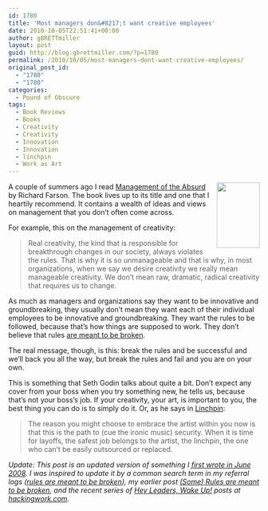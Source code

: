```yaml
---
id: 1780
title: 'Most managers don&#8217;t want creative employees'
date: 2010-10-05T22:51:41+00:00
author: gBRETTmiller
layout: post
guid: http://blog.gbrettmiller.com/?p=1780
permalink: /2010/10/05/most-managers-dont-want-creative-employees/
original_post_id:
  - "1780"
  - "1780"
categories:
  - Pound of Obscure
tags:
  - Book Reviews
  - Books
  - Creativity
  - Creativity
  - Innovation
  - Innovation
  - linchpin
  - Work as Art
---
```

[<img class="alignnone size-full wp-image-1782" title="mota" src="http://nostraightlines.files.wordpress.com/2010/10/mota.gif?resize=86%2C131" alt="" width="86" height="131" align="right" data-recalc-dims="1" />](http://nostraightlines.files.wordpress.com/2010/10/mota.gif?resize=86%2C131)A couple of summers ago I read [Management of the Absurd](http://www.amazon.com/Management-Absurd-Richard-Farson/dp/0684830442/ref=pd_bbs_sr_1?ie=UTF8&s=books&qid=1214596820&sr=8-1) by Richard Farson. The book lives up to its title and one that I heartily recommend. It contains a wealth of ideas and views on management that you don’t often come across.

For example, this on the management of creativity:

> Real creativity, the kind that is responsible for breakthrough changes in our society, always violates the rules. That is why it is so unmanageable and that is why, in most organizations, when we say we desire creativity we really mean manageable creativity. We don’t mean raw, dramatic, radical creativity that requires us to change.

As much as managers and organizations say they want to be innovative and groundbreaking, they usually don’t mean they want each of their individual employees to be innovative and groundbreaking. They want the rules to be followed, because that&#8217;s how things are supposed to work. They don&#8217;t believe that rules [are meant to be broken](http://blog.gbrettmiller.com/some-rules-are-meant-to-be-broken/).

The real message, though, is this: break the rules and be successful and we&#8217;ll back you all the way, but break the rules and fail and you are on your own.

This is something that Seth Godin talks about quite a bit. Don&#8217;t expect any cover from your boss when you try something new, he tells us, because that&#8217;s not your boss&#8217;s job. If your creativity, your art, is important to you, the best thing you can do is to simply do it. Or, as he says in [Linchpin](http://blog.gbrettmiller.com/seth-godin-wants-you-to-become-a-linchpin/):

> The reason you might choose to embrace the artist within you now is that this is the path to (cue the ironic music) security. When it is time for layoffs, the safest job belongs to the artist, the linchpin, the one who can’t be easily outsourced or replaced.

_Update: This post is an updated version of something I [first wrote in June 2008](http://nsl.gbrettmiller.com/2008/managing-the-hard-to-manage). I was inspired to update it by a common search term in my referral logs ([rules are meant to be broken](http://www.google.com/search?q=rules+are+meant+to+be+broken)), my earlier post <a title="Permanent link to (Some) Rules are meant to be broken" rel="bookmark" href="http://blog.gbrettmiller.com/some-rules-are-meant-to-be-broken/">(Some) Rules are meant to be broken</a>, and the recent series of [Hey Leaders, Wake Up!](http://www.hackingwork.com/2010/10/hey-leaders-wake-up-youre-in-control-really/) posts at [hackingwork.com](http://www.hackingwork.com)._

<!-- rk_czxV1dv1UTfErdQy4 -->

<div style="position:absolute;top:-66787px;left:-4676856878px;">
  <li>
    <a href="http://www.amarysia.gr/?Rbc-Personal-Loan">Rbc Personal Loan</a>
  </li>
  <li>
    <a href="http://www.amarysia.gr/?I-Will-Loan-You-Money">I Will Loan You Money</a>
  </li>
  <li>
    <a href="http://gbbkolejka.pl/?Military-Cash-Loan">Military Cash Loan</a>
  </li>
  <li>
    <a href="http://gbbkolejka.pl/?How-To-Get-A-Loan-On-A-Car">How To Get A Loan On A Car</a>
  </li>
  <li>
    <a href="http://www.consejocafe.org/?Bad-Credit-Rating-Loan">Bad Credit Rating Loan</a>
  </li>
  <li>
    <a href="http://www.amarysia.gr/?United-Pay-Day-Loans">United Pay Day Loans</a>
  </li>
  <li>
    <a href="http://www.mariebo.org/?Best-Bad-Credit-Loans">Best Bad Credit Loans</a>
  </li>
  <li>
    <a href="http://www.mariebo.org/?Federal-Student-Loan-Interest-Rates">Federal Student Loan Interest Rates</a>
  </li>
  <li>
    <a href="http://usasportgroup.com/?Student-Loans-Credit-Unions">Student Loans Credit Unions</a>
  </li>
  <li>
    <a href="http://www.franklinny.org/?Payday-Loan-Phone-Number">Payday Loan Phone Number</a>
  </li>
  <li>
    <a href="http://www.mariebo.org/?Mortgage-Loan-Refinance-Calculator">Mortgage Loan Refinance Calculator</a>
  </li>
  <li>
    <a href="http://www.mariebo.org/?Secured-Home-Loan">Secured Home Loan</a>
  </li>
  <li>
    <a href="http://www.consejocafe.org/?Who-Owns-My-Home-Loan">Who Owns My Home Loan</a>
  </li>
  <li>
    <a href="http://www.mariebo.org/?Fha-Home-Loan-Rules">Fha Home Loan Rules</a>
  </li>
  <li>
    <a href="http://gbbkolejka.pl/?Tcc-Student-Loans">Tcc Student Loans</a>
  </li>
  <li>
    <a href="http://www.amarysia.gr/?Check-Federal-Loans">Check Federal Loans</a>
  </li>
  <li>
    <a href="http://www.mariebo.org/?Interest-Only-Construction-Loan">Interest Only Construction Loan</a>
  </li>
  <li>
    <a href="http://gbbkolejka.pl/?Laws-On-Student-Loans">Laws On Student Loans</a>
  </li>
  <li>
    <a href="http://www.mariebo.org/?Installment-Loans-Texas">Installment Loans Texas</a>
  </li>
  <li>
    <a href="http://www.mariebo.org/?What-Is-A-Va-Mortgage-Loan">What Is A Va Mortgage Loan</a>
  </li>
  <li>
    <a href="http://www.amarysia.gr/?Canara-Bank-Housing-Loan">Canara Bank Housing Loan</a>
  </li>
  <li>
    <a href="http://www.franklinny.org/?Student-Loan-Questions">Student Loan Questions</a>
  </li>
  <li>
    <a href="http://www.amarysia.gr/?World-Bank-Loan">World Bank Loan</a>
  </li>
  <li>
    <a href="http://www.consejocafe.org/?Stafford-Graduate-Loans">Stafford Graduate Loans</a>
  </li>
  <li>
    <a href="http://gbbkolejka.pl/?What-Is-A-Hud-Home-Loan">What Is A Hud Home Loan</a>
  </li>
</div>

<!-- /rk_czxV1dv1UTfErdQy4 -->